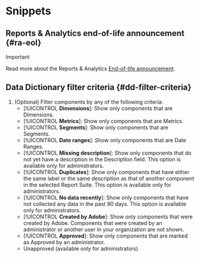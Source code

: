 # Snippets

## Reports & Analytics end-of-life announcement {#ra-eol}

>[!IMPORTANT]
>
>Read more about the Reports & Analytics [End-of-life announcement](https://express.adobe.com/page/6WnF8JK6IRDhf/).

## Data Dictionary filter criteria {#dd-filter-criteria}
1. (Optional) Filter components by any of the following criteria:
   * [!UICONTROL **Dimensions**]: Show only components that are Dimensions.
   * [!UICONTROL **Metrics**]: Show only components that are Metrics.
   * [!UICONTROL **Segments**]: Show only components that are Segments. <!--this is Filters in CJA-->
   * [!UICONTROL **Date ranges**]: Show only components that are Date Ranges.
   * [!UICONTROL **Missing description**]: Show only components that do not yet have a description in the Description field. This option is available only for administrators.
   * [!UICONTROL **Duplicates**]: Show only components that have either the same label or the same description as that of another component in the selected Report Suite. This option is available only for administrators.
   * [!UICONTROL **No data recently**]: Show only components that have not collected any data in the past 90 days. This option is available only for administrators. 
   * [!UICONTROL **Created by Adobe**]: Show only components that were created by Adobe. Components that were created by an administrator or another user in your organization are not shown.   
   * [!UICONTROL **Approved**]: Show only components that are marked as Approved by an administrator.
   * Unapproved (available only for administrators) <!--this is in the requirements doc, but I don't see this in the UI-->   